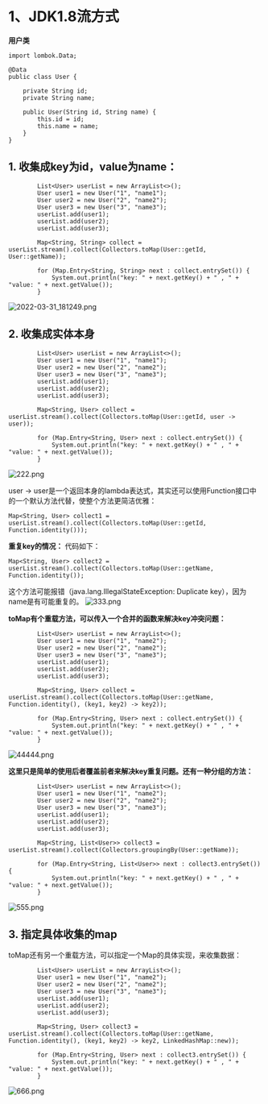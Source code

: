 # 1、**JDK1.8流方式**
**用户类**
```
import lombok.Data;

@Data
public class User {

    private String id;
    private String name;

    public User(String id, String name) {
        this.id = id;
        this.name = name;
    }
}
```

## 1. **收集成key为id，value为name：**
```
        List<User> userList = new ArrayList<>();
        User user1 = new User("1", "name1");
        User user2 = new User("2", "name2");
        User user3 = new User("3", "name3");
        userList.add(user1);
        userList.add(user2);
        userList.add(user3);

        Map<String, String> collect = userList.stream().collect(Collectors.toMap(User::getId, User::getName));

        for (Map.Entry<String, String> next : collect.entrySet()) {
            System.out.println("key: " + next.getKey() + " , " + "value: " + next.getValue());
        }
```
![2022-03-31_181249.png](https://img-blog.csdnimg.cn/img_convert/b6bfd935743315c30109af7268b95524.png)


## **2. 收集成实体本身**
```
        List<User> userList = new ArrayList<>();
        User user1 = new User("1", "name1");
        User user2 = new User("2", "name2");
        User user3 = new User("3", "name3");
        userList.add(user1);
        userList.add(user2);
        userList.add(user3);

        Map<String, User> collect = userList.stream().collect(Collectors.toMap(User::getId, user -> user));

        for (Map.Entry<String, User> next : collect.entrySet()) {
            System.out.println("key: " + next.getKey() + " , " + "value: " + next.getValue());
        }
```
![222.png](https://img-blog.csdnimg.cn/img_convert/379493d2a6b6980d723237f0da4e2dab.png)

user -> user是一个返回本身的lambda表达式，其实还可以使用Function接口中的一个默认方法代替，使整个方法更简洁优雅：
```
Map<String, User> collect1 = userList.stream().collect(Collectors.toMap(User::getId, Function.identity()));
```

**重复key的情况：**
代码如下：
```
Map<String, User> collect2 = userList.stream().collect(Collectors.toMap(User::getName, Function.identity());
```
这个方法可能报错（java.lang.IllegalStateException: Duplicate key），因为name是有可能重复的。
![333.png](https://img-blog.csdnimg.cn/img_convert/6de2c3f0320d1e111654b22be3d8e094.png)

**toMap有个重载方法，可以传入一个合并的函数来解决key冲突问题：**
```
        List<User> userList = new ArrayList<>();
        User user1 = new User("1", "name2");
        User user2 = new User("2", "name2");
        User user3 = new User("3", "name3");
        userList.add(user1);
        userList.add(user2);
        userList.add(user3);

        Map<String, User> collect = userList.stream().collect(Collectors.toMap(User::getName, Function.identity(), (key1, key2) -> key2));

        for (Map.Entry<String, User> next : collect.entrySet()) {
            System.out.println("key: " + next.getKey() + " , " + "value: " + next.getValue());
        }
```
![44444.png](https://img-blog.csdnimg.cn/img_convert/177e1138116a3889c58050b30a72eeef.png)

**这里只是简单的使用后者覆盖前者来解决key重复问题。还有一种分组的方法：**
```
        List<User> userList = new ArrayList<>();
        User user1 = new User("1", "name2");
        User user2 = new User("2", "name2");
        User user3 = new User("3", "name3");
        userList.add(user1);
        userList.add(user2);
        userList.add(user3);

        Map<String, List<User>> collect3 = userList.stream().collect(Collectors.groupingBy(User::getName));

        for (Map.Entry<String, List<User>> next : collect3.entrySet()) {
            System.out.println("key: " + next.getKey() + " , " + "value: " + next.getValue());
        }
```
![555.png](https://img-blog.csdnimg.cn/img_convert/73bc96c4c083d317cf0485935109704d.png)

## **3. 指定具体收集的map**
toMap还有另一个重载方法，可以指定一个Map的具体实现，来收集数据：
```
        List<User> userList = new ArrayList<>();
        User user1 = new User("1", "name2");
        User user2 = new User("2", "name2");
        User user3 = new User("3", "name3");
        userList.add(user1);
        userList.add(user2);
        userList.add(user3);

        Map<String, User> collect3 = userList.stream().collect(Collectors.toMap(User::getName, Function.identity(), (key1, key2) -> key2, LinkedHashMap::new));

        for (Map.Entry<String, User> next : collect3.entrySet()) {
            System.out.println("key: " + next.getKey() + " , " + "value: " + next.getValue());
        }
```
![666.png](https://img-blog.csdnimg.cn/img_convert/de7ae048a0860d8bf24a6ac6c2d068f2.png)

